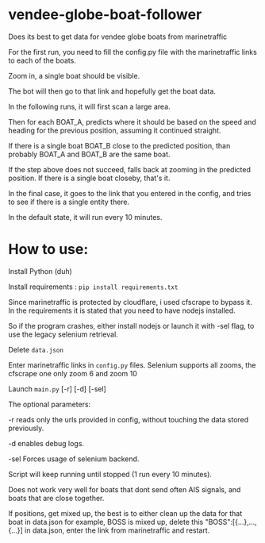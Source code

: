 # vendee-globe-boat-follower
Does its best to get data for vendee globe boats from marinetraffic

For the first run, you need to fill the config.py file with the marinetraffic links to each of the boats.

Zoom in, a single boat should be visible.

The bot will then go to that link and hopefully get the boat data.

In the following runs, it will first scan a large area.

Then for each BOAT_A, predicts where it should be based on the speed and heading for the previous position, assuming it continued straight.

If there is a single boat BOAT_B close to the predicted position, than probably BOAT_A and BOAT_B are the same boat.


If the step above does not succeed, falls back at zooming in the predicted position. If there is a single boat closeby, that's it.

In the final case, it goes to the link that you entered in the config, and tries to see if there is a single entity there.

In the default state, it will run every 10 minutes.

# How to use:
Install Python (duh)

Install requirements : `pip install requirements.txt`

Since marinetraffic is protected by cloudflare, i used cfscrape to bypass it. In the requirements it is stated that you need to have nodejs installed.

So if the program crashes, either install nodejs or launch it with -sel flag, to use the legacy selenium retrieval.


Delete `data.json`

Enter marinetraffic links in `config.py` files. Selenium supports all zooms, the cfscrape one only zoom 6 and zoom 10

Launch `main.py` [-r] [-d] [-sel]

The optional parameters:

-r reads only the urls provided in config, without touching the data stored previously.

-d enables debug logs.

-sel Forces usage of selenium backend.

Script will keep running until stopped (1 run every 10 minutes).


Does not work very well for boats that dont send often AIS signals, and boats that are close together.

If positions, get mixed up, the best is to either clean up the data for that boat in data.json
for example, BOSS is mixed up, delete this "BOSS":[{...},...,{...}] in data.json, enter the link from marinetraffic and restart.
